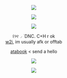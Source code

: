 <p align="center" dir="auto"><img src="https://komarev.com/ghpvc/?username=biblicalimmortality&amp;color=yellow&amp;style=plastic&amp;label=angels" style="max-width: 100%;"></a>
<p align="center" dir="auto"><img src="https://64.media.tumblr.com/64c3fbb90eac459ee8f7caa61c1e6071/49e04e68c10a53a0-5b/s250x400/9fbee7ff027520b15e78607a91333e8f5ba6f4ae.gifv"</a>
</p>
</p>
<p align="center" dir="auto"><a target="_blank" rel="noopener noreferrer nofollow" href=><img src="https://i.postimg.cc/Wz8cXNPK/blur-edges.png" style="max-width: 100%;"></a>
</p>
<p align="center" dir="auto"> ꒰୨୧◞ ࣪ DNC. C+H r ok <br/>
<ins>w2i</ins>, im usually afk or offtab <br/>
</p>
<p align="center" dir="auto"><a href="https://angelicsbible.atabook.org/" rel="nofollow">atabook</a>&nbsp;</a>< send a hello</p>
<p align="center" dir="auto">
<img src="https://spotify-github-profile.kittinanx.com/api/view?uid=qutb93yfxidurhu5ywbevtlzh&cover_image=true&theme=novatorem&show_offline=false&background_color=121212&interchange=false&bar_color=ffdc5c&bar_color_cover=false)](https://github.com/kittinan/spotify-github-profile)"></a>
</p>
<p align="center" dir="auto"> <img src="https://64.media.tumblr.com/656492688e3a7dad4f1082b33f2d3912/1a17320c2c4d7d13-c1/s250x400/2259799fb216560561a3bb149cca788eb9d783dd.pnj"> </p> 
